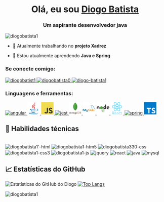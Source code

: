 <h1 align="center">
Olá, eu sou <a href="https://www.linkedin.com/in/diogo-batista1/" target="_blank" rel="noreferrer">Diogo Batista</a>
</h1>
<h3 align="center">Um aspirante desenvolvedor java</h3>

<p align="left"> <img src="https://komarev.com/ghpvc/?username=diogobatista1&label=Profile%20views&color=38ff7a&style=flat" alt="diogobatista1" /> </p>

- 🔭 Atualmente trabalhando no **projeto Xadrez**

- 🌱 Estou atualmente aprendendo **Java e Spring**

<h3 align="left">Se conecte comigo:</h3>
<p align="left">
<a href="https://fb.com/diogobatist1" target="blank">
    <img align="center" src="https://raw.githubusercontent.com/rahuldkjain/github-profile-readme-generator/master/src/images/icons/Social/facebook.svg" alt="diogobatist1" height="30" width="40" />
</a>
<a href="https://instagram.com/diogobatista0" target="blank">
<img align="center" src="https://raw.githubusercontent.com/rahuldkjain/github-profile-readme-generator/master/src/images/icons/Social/instagram.svg" alt="diogobatista0" height="30" width="40" />
</a>
<a href="https://linkedin.com/in/diogo-batista1" target="blank">
    <img align="center" src="https://raw.githubusercontent.com/rahuldkjain/github-profile-readme-generator/master/src/images/icons/Social/linked-in-alt.svg" alt="diogo-batista1" height="30" width="40" />
</a>
</p>

<h3 align="left">Linguagens e ferramentas:</h3>
<p align="left"> <a href="https://angular.io" target="_blank" rel="noreferrer"> <img src="https://angular.io/assets/images/logos/angular/angular.svg" alt="angular" width="40" height="40"/> </a> <a href="https://www.java.com" target="_blank" rel="noreferrer"> <img src="https://raw.githubusercontent.com/devicons/devicon/master/icons/java/java-original.svg" alt="java" width="40" height="40"/> </a> <a href="https://developer.mozilla.org/en-US/docs/Web/JavaScript" target="_blank" rel="noreferrer"> <img src="https://raw.githubusercontent.com/devicons/devicon/master/icons/javascript/javascript-original.svg" alt="javascript" width="40" height="40"/> </a> <a href="https://jestjs.io" target="_blank" rel="noreferrer"> <img src="https://www.vectorlogo.zone/logos/jestjsio/jestjsio-icon.svg" alt="jest" width="40" height="40"/> </a> <a href="https://www.mongodb.com/" target="_blank" rel="noreferrer"> <img src="https://raw.githubusercontent.com/devicons/devicon/master/icons/mongodb/mongodb-original-wordmark.svg" alt="mongodb" width="40" height="40"/> </a> <a href="https://www.mysql.com/" target="_blank" rel="noreferrer"> <img src="https://raw.githubusercontent.com/devicons/devicon/master/icons/mysql/mysql-original-wordmark.svg" alt="mysql" width="40" height="40"/> </a> <a href="https://nodejs.org" target="_blank" rel="noreferrer"> <img src="https://raw.githubusercontent.com/devicons/devicon/master/icons/nodejs/nodejs-original-wordmark.svg" alt="nodejs" width="40" height="40"/> </a> <a href="https://reactjs.org/" target="_blank" rel="noreferrer"> <img src="https://raw.githubusercontent.com/devicons/devicon/master/icons/react/react-original-wordmark.svg" alt="react" width="40" height="40"/> </a> <a href="https://spring.io/" target="_blank" rel="noreferrer"> <img src="https://www.vectorlogo.zone/logos/springio/springio-icon.svg" alt="spring" width="40" height="40"/> </a> <a href="https://www.typescriptlang.org/" target="_blank" rel="noreferrer"> <img src="https://raw.githubusercontent.com/devicons/devicon/master/icons/typescript/typescript-original.svg" alt="typescript" width="40" height="40"/> </a> </p>

## 💼 Habilidades técnicas

<div style="display: inline_block"><br>
  <img align="center" alt="diogobatista1'-html"  src="https://img.shields.io/badge/HTML-239120?style=for-the-badge&logo=html5&logoColor=white">
  <img align="center" alt="diogobatista1-htm5"  src="https://img.shields.io/badge/HTML5-E34F26?style=for-the-badge&logo=html5&logoColor=white">
  <img align="center" alt="diogobatista330-css"  src="https://img.shields.io/badge/CSS-239120?&style=for-the-badge&logo=css3&logoColor=white">
  <img align="center" alt="diogobatista1-css3"  src="https://img.shields.io/badge/CSS3-1572B6?style=for-the-badge&logo=css3&logoColor=white">
  <img align="center" alt="diogobatista1-js"  src="https://img.shields.io/badge/JavaScript-F7DF1E?style=for-the-badge&logo=javascript&logoColor=black">
  <img align="center" alt="jquery"  src="https://img.shields.io/badge/jQuery-0769AD?style=for-the-badge&logo=jquery&logoColor=white?color=red">
  <img align="center" alt="react"  src="https://img.shields.io/badge/react-0769AD?style=for-the-badge&logo=react&logoColor=white">
  <img align="center" alt="java"  src="https://img.shields.io/badge/java-%23ED8B00.svg?style=for-the-badge&logo=openjdk&logoColor=white"> 
  <img align="center" alt="mysql"  src="https://img.shields.io/badge/mysql-4479A1.svg?style=for-the-badge&logo=mysql&logoColor=white"> 
</div>

## 📈 Estatísticas do GitHub 

![Estatísticas do GitHub do Diogo](https://github-readme-stats.vercel.app/api?username=diogobatista1&show_icons=true&theme=tokyonight)
[![Top Langs](https://github-readme-stats.vercel.app/api/top-langs/?username=diogobatista1&layout=compact&theme=shadow_green&hide_border=true&title_color=A7F5AA&icon_color=4CAF50&text_color=A7F5AA&bg_color=222428)](https://github.com/diogobatista1/github-readme-stats)

<p><img align="center" src="https://github-readme-streak-stats.herokuapp.com/?user=diogobatista1&theme=dark" alt="diogobatista1" /></p>
